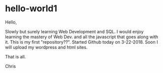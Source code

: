 # hello-world1

Hello,

Slowly but surely learning Web Development and SQL.  I would enjoy learning the mastery of Web Dev. and 
all the javascript that goes along with it.  This is my first "repository??".  Started Github today on 3-22-2018. 
Soon I will upload my wordpress and html sites.  

That is all.

Chris
